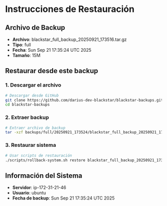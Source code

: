 # Instrucciones de Restauración

## Archivo de Backup
- **Archivo**: blackstar_full_backup_20250921_173516.tar.gz
- **Tipo**: full
- **Fecha**: Sun Sep 21 17:35:24 UTC 2025
- **Tamaño**: 15M

## Restaurar desde este backup

### 1. Descargar el archivo
```bash
# Descargar desde GitHub
git clone https://github.com/darius-dev-blackstar/blackstar-backups.git
cd blackstar-backups
```

### 2. Extraer backup
```bash
# Extraer archivo de backup
tar -xzf backups/full/20250921_173524/blackstar_full_backup_20250921_173516.tar.gz
```

### 3. Restaurar sistema
```bash
# Usar scripts de restauración
./scripts/rollback-system.sh restore blackstar_full_backup_20250921_173516.tar.gz
```

## Información del Sistema
- **Servidor**: ip-172-31-21-46
- **Usuario**: ubuntu
- **Fecha de backup**: Sun Sep 21 17:35:24 UTC 2025
